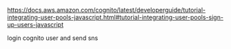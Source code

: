 https://docs.aws.amazon.com/cognito/latest/developerguide/tutorial-integrating-user-pools-javascript.html#tutorial-integrating-user-pools-sign-up-users-javascript

login cognito user and send sns 